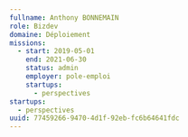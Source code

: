 ```yaml
---
fullname: Anthony BONNEMAIN
role: Bizdev
domaine: Déploiement
missions:
  - start: 2019-05-01
    end: 2021-06-30
    status: admin
    employer: pole-emploi
    startups:
      - perspectives
startups:
  - perspectives
uuid: 77459266-9470-4d1f-92eb-fc6b64641fdc
---
```

